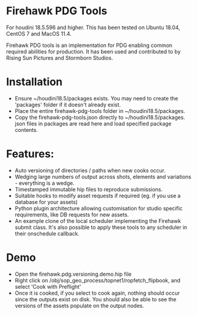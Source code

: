 # Firehawk PDG Tools

For houdini 18.5.596 and higher.  This has been tested on Ubuntu 18.04, CentOS 7 and MacOS 11.4.

Firehawk PDG tools is an implementation for PDG enabling common required abilities for production.  It has been used and contributed to by Rising Sun Pictures and Stormborn Studios.

# Installation

- Ensure ~/houdini18.5/packages exists.  You may need to create the 'packages' folder if it doesn't already exist.
- Place the entire firehawk-pdg-tools folder in ~/houdini18.5/packages.
- Copy the firehawk-pdg-tools.json directly to ~/houdini18.5/packages.  json files in packages are read here and load specified package contents.

# Features:

- Auto versioning of directories / paths when new cooks occur.
- Wedging large numbers of output across shots, elements and variations - everything is a wedge.
- Timestamped immutable hip files to reproduce submissions.
- Suitable hooks to modify asset requests if required (eg. if you use a database for your assets)
- Python plugin architecture allowing customisation for studio specific requirements, like DB requests for new assets.
- An example clone of the local scheduler implementing the Firehawk submit class.  It's also possible to apply these tools to any scheduler in their onschedule callback.

# Demo

- Open the firehawk.pdg.versioning.demo.hip file
- Right click on /obj/sop_geo_process/topnet1/ropfetch_flipbook, and select 'Cook with Preflight'
- Once it is cooked, if you select to cook again, nothing should occur since the outputs exist on disk.  You should also be able to see the versions of the assets populate on the output nodes.

